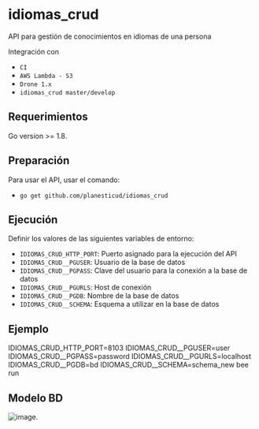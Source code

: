 
# idiomas_crud
API para gestión de conocimientos en idiomas de una persona

Integración con

 - `CI`
 - `AWS Lambda - S3`
 - `Drone 1.x`
 - `idiomas_crud master/develop`

## Requerimientos
Go version >= 1.8.

## Preparación
Para usar el API, usar el comando:

 - `go get github.com/planesticud/idiomas_crud`

## Ejecución
Definir los valores de las siguientes variables de entorno:

 - `IDIOMAS_CRUD_HTTP_PORT`: Puerto asignado para la ejecución del API
 - `IDIOMAS_CRUD__PGUSER`: Usuario de la base de datos
 - `IDIOMAS_CRUD__PGPASS`: Clave del usuario para la conexión a la base de datos  
 - `IDIOMAS_CRUD__PGURLS`: Host de conexión
 - `IDIOMAS_CRUD__PGDB`: Nombre de la base de datos
 - `IDIOMAS_CRUD__SCHEMA`: Esquema a utilizar en la base de datos

## Ejemplo
IDIOMAS_CRUD_HTTP_PORT=8103 IDIOMAS_CRUD__PGUSER=user IDIOMAS_CRUD__PGPASS=password IDIOMAS_CRUD__PGURLS=localhost IDIOMAS_CRUD__PGDB=bd IDIOMAS_CRUD__SCHEMA=schema_new bee run

## Modelo BD
![image](https://github.com/planesticud/idiomas_crud/blob/develop/modelo_idiomas_crud.png).

